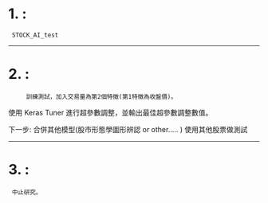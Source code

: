 # 1. :

     STOCK_AI_test

------------------------------------------------------------------
# 2. : 

         訓練測試，加入交易量為第2個特徵(第1特徵為收盤價)。
使用 Keras Tuner 進行超參數調整，並輸出最佳超參數調整數值。

下一步: 
       合併其他模型(股市形態學圖形辨認 or other..... )
       使用其他股票做測試

-------------------------------------------------------------------
# 3. :

     中止研究。
